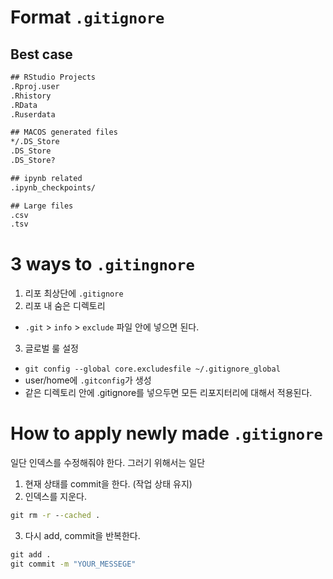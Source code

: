 # Format `.gitignore`

## Best case 

```cmd 
## RStudio Projects
.Rproj.user
.Rhistory
.RData
.Ruserdata

## MACOS generated files
*/.DS_Store
.DS_Store
.DS_Store?

## ipynb related 
.ipynb_checkpoints/

## Large files 
.csv 
.tsv 
```
# 3 ways to `.gitingnore` 

1. 리포 최상단에 `.gitignore` 
2. 리포 내 숨은 디렉토리 
  - `.git` > `info` > `exclude` 파일 안에 넣으면 된다. 
3. 글로벌 룰 설정 
  - `git config --global core.excludesfile ~/.gitignore_global` 
  - user/home에 `.gitconfig`가 생성 
  - 같은 디렉토리 안에 .gitignore를 넣으두면 모든 리포지터리에 대해서 적용된다. 

# How to apply newly made `.gitignore` 

일단 인덱스를 수정해줘야 한다. 그러기 위해서는 일단 

1. 현재 상태를 commit을 한다. (작업 상태 유지) 
2. 인덱스를 지운다. 

```cmd
git rm -r --cached .
```

3. 다시 add, commit을 반복한다. 


```cmd 
git add . 
git commit -m "YOUR_MESSEGE"
```
